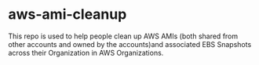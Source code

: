# aws-ami-cleanup
This repo is used to help people clean up AWS AMIs (both shared from other accounts and owned by the accounts)and associated EBS Snapshots across their Organization in AWS Organizations.
